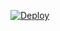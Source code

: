 [![Deploy](https://www.herokucdn.com/deploy/button.svg)](https://heroku.com/deploy?template=https://github.com/sunac01/soz)
